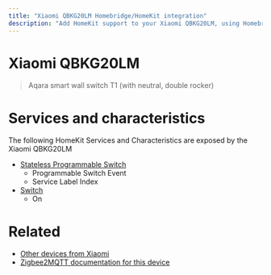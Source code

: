 ```yaml
---
title: "Xiaomi QBKG20LM Homebridge/HomeKit integration"
description: "Add HomeKit support to your Xiaomi QBKG20LM, using Homebridge, Zigbee2MQTT and homebridge-z2m."
---
```

<!---
This file has been GENERATED using src/docgen/docgen.ts
DO NOT EDIT THIS FILE MANUALLY!
-->
# Xiaomi QBKG20LM
> Aqara smart wall switch T1 (with neutral, double rocker)


# Services and characteristics
The following HomeKit Services and Characteristics are exposed by
the Xiaomi QBKG20LM

* [Stateless Programmable Switch](../../action.md)
  * Programmable Switch Event
  * Service Label Index
* [Switch](../../switch.md)
  * On


# Related
* [Other devices from Xiaomi](../index.md#xiaomi)
* [Zigbee2MQTT documentation for this device](https://www.zigbee2mqtt.io/devices/QBKG20LM.html)